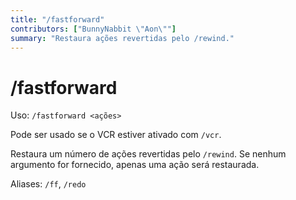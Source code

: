 ```yaml
---
title: "/fastforward"
contributors: ["BunnyNabbit \"Aon\""]
summary: "Restaura ações revertidas pelo /rewind."
---
```


# /fastforward

Uso: `/fastforward <ações>`

Pode ser usado se o VCR estiver ativado com `/vcr`.

Restaura um número de ações revertidas pelo `/rewind`. Se nenhum argumento for fornecido, apenas uma ação será restaurada.

Aliases: `/ff`, `/redo`
